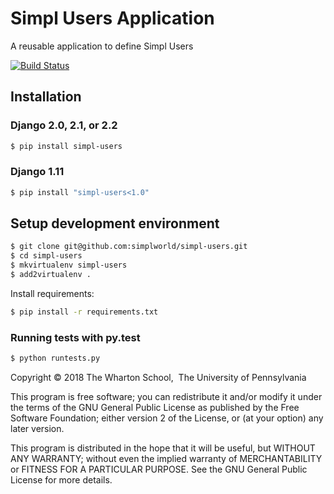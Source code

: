 # Simpl Users Application

A reusable application to define Simpl Users

[![Build Status](https://travis-ci.com/simplworld/simpl-users.svg?token=cyqpBgqLC1o8qUptfcpE&branch=master)](https://travis-ci.com/simplworld/simpl-users)

## Installation

### Django 2.0, 2.1, or 2.2

```bash
$ pip install simpl-users
```

### Django 1.11

```bash
$ pip install "simpl-users<1.0"
```

## Setup development environment


```bash
$ git clone git@github.com:simplworld/simpl-users.git
$ cd simpl-users
$ mkvirtualenv simpl-users
$ add2virtualenv .
```

Install requirements:

```bash
$ pip install -r requirements.txt
```

### Running tests with py.test

```bash
$ python runtests.py
```

Copyright © 2018 The Wharton School,  The University of Pennsylvania 

This program is free software; you can redistribute it and/or
modify it under the terms of the GNU General Public License
as published by the Free Software Foundation; either version 2
of the License, or (at your option) any later version.

This program is distributed in the hope that it will be useful,
but WITHOUT ANY WARRANTY; without even the implied warranty of
MERCHANTABILITY or FITNESS FOR A PARTICULAR PURPOSE.  See the
GNU General Public License for more details.
